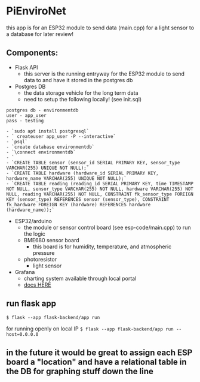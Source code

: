 # PiEnviroNet
this app is for an ESP32 module to send data (main.cpp) for a light sensor to a database for later review!

## Components:
- Flask API
    - this server is the running entryway for the ESP32 module to send data to and have it stored in the postgres db
- Postgres DB
    - the data storage vehicle for the long term data
    - need to setup the following locally! (see init.sql)
``` 
postgres db - environmentdb
user - app_user
pass - testing
```
    - `sudo apt install postgresql`
    - ` createuser app_user -P --interactive`
    - `psql`
    - `create database environmentdb`
    - `\connect environmentdb`
    - `
    - `CREATE TABLE sensor (sensor_id SERIAL PRIMARY KEY, sensor_type VARCHAR(255) UNIQUE NOT NULL);`
    - `CREATE TABLE hardware (hardware_id SERIAL PRIMARY KEY, hardware_name VARCHAR(255) UNIQUE NOT NULL);`
    - `CREATE TABLE reading (reading_id SERIAL PRIMARY KEY, time TIMESTAMP NOT NULL, sensor_type VARCHAR(255) NOT NULL, hardware VARCHAR(255) NOT NULL, reading VARCHAR(255) NOT NULL, CONSTRAINT fk_sensor_type FOREIGN KEY (sensor_type) REFERENCES sensor (sensor_type), CONSTRAINT fk_hardware FOREIGN KEY (hardware) REFERENCES hardware (hardware_name));`
- ESP32/arduino
    - the module or sensor control board (see esp-code/main.cpp) to run the logic
    - BME680 sensor board
        - this board is for humidity, temperature, and atmospheric pressure
    - photoresistor
        - light sensor
- Grafana
    - charting system available through local portal 
    - [docs HERE](https://raspberrytips.com/install-grafana-raspberry-pi/)

## run flask app
`$ flask --app flask-backend/app run`

for running openly on local IP
`$ flask --app flask-backend/app run --host=0.0.0.0`




## in the future it would be great to assign each ESP board a "location" and have a relational table in the DB for graphing stuff down the line
